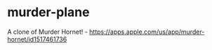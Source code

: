# murder-plane
A clone of Murder Hornet! - https://apps.apple.com/us/app/murder-hornet/id1517461736
